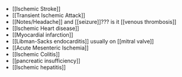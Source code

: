 - [[Ischemic Stroke]]
- [[Transient Ischemic Attack]]
- [[Notes/Headache]] and [[seizure]]??? is it [[venous thrombosis]] 
- [[Ischemic Heart disease]]
- [[Myocardial infarction]]
- [[Libman-Sacks endocarditis]] usually on [[mitral valve]]
- [[Acute Mesenteric Ischemia]]
- [[Ischemic Colitis]]
- [[pancreatic insufficiency]]
- [[Ischemic hepatitis]] 



